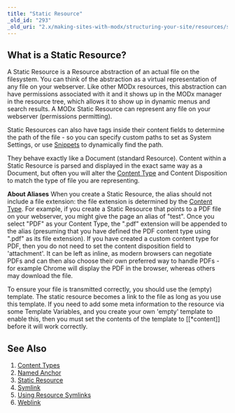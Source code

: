 ```yaml
---
title: "Static Resource"
_old_id: "293"
_old_uri: "2.x/making-sites-with-modx/structuring-your-site/resources/static-resource"
---
```


## What is a Static Resource?

 A Static Resource is a Resource abstraction of an actual file on the filesystem. You can think of the abstraction as a virtual representation of any file on your webserver. Like other MODx resources, this abstraction can have permissions associated with it and it shows up in the MODx manager in the resource tree, which allows it to show up in dynamic menus and search results. A MODx Static Resource can represent any file on your webserver (permissions permitting).

 Static Resources can also have tags inside their content fields to determine the path of the file - so you can specify custom paths to set as System Settings, or use [Snippets](developing-in-modx/basic-development/snippets "Snippets") to dynamically find the path.

 They behave exactly like a Document (standard Resource). Content within a Static Resource is parsed and displayed in the exact same way as a Document, but often you will alter the [Content Type](making-sites-with-modx/structuring-your-site/resources/content-types "Content Types") and Content Disposition to match the type of file you are representing.

 **About Aliases** 
 When you create a Static Resource, the alias should not include a file extension: the file extension is determined by the [Content Type](making-sites-with-modx/structuring-your-site/resources/content-types "Content Types"). For example, if you create a Static Resource that points to a PDF file on your webserver, you might give the page an alias of "test". Once you select "PDF" as your Content Type, the ".pdf" extension will be appended to the alias (presuming that you have defined the PDF content type using ".pdf" as its file extension).  If you have created a custom content type for PDF, then you do not need to set the content disposition field to 'attachment'. It can be left as inline, as modern browsers can negotiate PDFs and can then also choose their own preferred way to handle PDFs - for example Chrome will display the PDF in the browser, whereas others may download the file.

To ensure your file is transmitted correctly, you should use the (empty) template. The static resource becomes a link to the file as long as you use this template. If you need to add some meta information to the resource via some Template Variables, and you create your own 'empty' template to enable this, then you must set the contents of the template to \[\[\*content\]\] before it will work correctly.

 

## See Also

1. [Content Types](making-sites-with-modx/structuring-your-site/resources/content-types)
2. [Named Anchor](making-sites-with-modx/structuring-your-site/resources/named-anchor)
3. [Static Resource](making-sites-with-modx/structuring-your-site/resources/static-resource)
4. [Symlink](making-sites-with-modx/structuring-your-site/resources/symlink)
  1. [Using Resource Symlinks](making-sites-with-modx/structuring-your-site/resources/symlink/using-resource-symlinks)
5. [Weblink](making-sites-with-modx/structuring-your-site/resources/weblink)